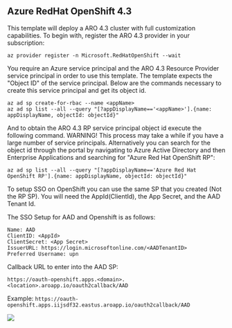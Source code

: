 ## Azure RedHat OpenShift 4.3

This template will deploy a ARO 4.3 cluster with full customization capabilities. 
To begin with, register the ARO 4.3 provider in your subscription:

```
az provider register -n Microsoft.RedHatOpenShift --wait
```

You require an Azure service principal and the ARO 4.3 Resource Provider service principal in order to use this template. The template expects the "Object ID" of the service principal. Below are the commands necessary to create this service principal and get its object id.

```
az ad sp create-for-rbac --name <appName>
az ad sp list --all --query "[?appDisplayName=='<appName>'].{name: appDisplayName, objectId: objectId}"
```

And to obtain the ARO 4.3 RP service principal object id execute the following command. WARNING! This process may take a while if you have a large number of service principals. Alternatively you can search for the object id through the portal by navigating to Azure Active Directory and then Enterprise Applications and searching for "Azure Red Hat OpenShift RP":

```
az ad sp list --all --query "[?appDisplayName=='Azure Red Hat OpenShift RP'].{name: appDisplayName, objectId: objectId}"
```
To setup SSO on OpenShift you can use the same SP that you created (Not the RP SP). You will need the AppId(ClientId), the App Secret, and the AAD Tenant Id.

The SSO Setup for AAD and Openshift is as follows:
```
Name: AAD
ClientID: <AppId>
ClientSecret: <App Secret>
IssuerURL: https://login.microsoftonline.com/<AADTenantID>
Preferred Username: upn
```
Callback URL to enter into the AAD SP:
```
https://oauth-openshift.apps.<domain>.<location>.aroapp.io/oauth2callback/AAD
````
  
Example: `https://oauth-openshift.apps.iijsdf32.eastus.aroapp.io/oauth2callback/AAD`

<a href="https://portal.azure.com/#create/Microsoft.Template/uri/https%3A%2F%2Fraw.githubusercontent.com%2Fjmo808%2farm-aro43%2fmaster%2Fazuredeploy.json" target="_blank">
  
<img src="https://raw.githubusercontent.com/Azure/azure-quickstart-templates/master/1-CONTRIBUTION-GUIDE/images/deploytoazure.png"/>
</a>
